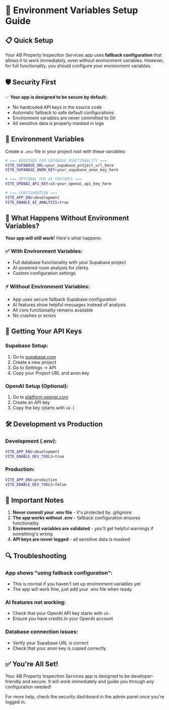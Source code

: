 # 🔧 Environment Variables Setup Guide

## 📋 **Quick Setup**

Your AB Property Inspection Services app uses **fallback configuration** that allows it to work immediately, even without environment variables. However, for full functionality, you should configure your environment variables.

## 🛡️ **Security First**

✅ **Your app is designed to be secure by default:**
- No hardcoded API keys in the source code
- Automatic fallback to safe default configurations
- Environment variables are never committed to Git
- All sensitive data is properly masked in logs

## 📝 **Environment Variables**

Create a `.env` file in your project root with these variables:

```bash
# === REQUIRED FOR DATABASE FUNCTIONALITY ===
VITE_SUPABASE_URL=your_supabase_project_url_here
VITE_SUPABASE_ANON_KEY=your_supabase_anon_key_here

# === OPTIONAL FOR AI FEATURES ===
VITE_OPENAI_API_KEY=sk-your_openai_api_key_here

# === CONFIGURATION ===
VITE_APP_ENV=development
VITE_ENABLE_AI_ANALYSIS=true
```

## 🚀 **What Happens Without Environment Variables?**

**Your app will still work!** Here's what happens:

### ✅ **With Environment Variables:**
- Full database functionality with your Supabase project
- AI-powered room analysis for clerks
- Custom configuration settings

### ⚡ **Without Environment Variables:**
- App uses secure fallback Supabase configuration
- AI features show helpful messages instead of analysis
- All core functionality remains available
- No crashes or errors

## 🔑 **Getting Your API Keys**

### **Supabase Setup:**
1. Go to [supabase.com](https://supabase.com)
2. Create a new project
3. Go to Settings → API
4. Copy your Project URL and anon key

### **OpenAI Setup (Optional):**
1. Go to [platform.openai.com](https://platform.openai.com)
2. Create an API key
3. Copy the key (starts with `sk-`)

## 🛠️ **Development vs Production**

### **Development (.env):**
```bash
VITE_APP_ENV=development
VITE_ENABLE_DEV_TOOLS=true
```

### **Production:**
```bash
VITE_APP_ENV=production
VITE_ENABLE_DEV_TOOLS=false
```

## 🚨 **Important Notes**

1. **Never commit your .env file** - it's protected by .gitignore
2. **The app works without .env** - fallback configuration ensures functionality
3. **Environment variables are validated** - you'll get helpful warnings if something's wrong
4. **API keys are never logged** - all sensitive data is masked

## 🔍 **Troubleshooting**

### **App shows "using fallback configuration":**
- This is normal if you haven't set up environment variables yet
- The app will work fine, just add your .env file when ready

### **AI features not working:**
- Check that your OpenAI API key starts with `sk-`
- Ensure you have credits in your OpenAI account

### **Database connection issues:**
- Verify your Supabase URL is correct
- Check that your anon key is copied correctly

## ✅ **You're All Set!**

Your AB Property Inspection Services app is designed to be developer-friendly and secure. It will work immediately and guide you through any configuration needed!

For more help, check the security dashboard in the admin panel once you're logged in.
